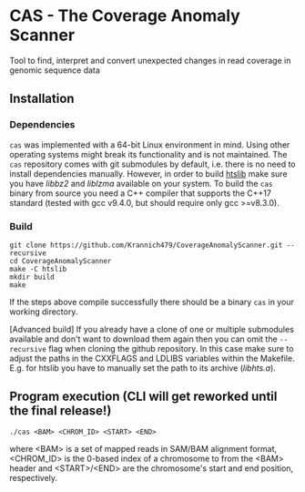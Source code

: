 # CAS - The Coverage Anomaly Scanner 
Tool to find, interpret and convert unexpected changes in read coverage in genomic sequence data

## Installation

### Dependencies
`cas` was implemented with a 64-bit Linux environment in mind. Using other operating systems might break its functionality and is not maintained. The `cas` repository comes with git submodules by default, i.e. there is no need to install dependencies manually. However, in order to build [htslib](https://github.com/samtools/htslib) make sure you have _libbz2_ and _liblzma_ available on your system. To build the `cas` binary from source you need a C++ compiler that supports the C++17 standard (tested with gcc v9.4.0, but should require only gcc >=v8.3.0).

### Build
```
git clone https://github.com/Krannich479/CoverageAnomalyScanner.git --recursive
cd CoverageAnomalyScanner 
make -C htslib
mkdir build
make
```

If the steps above compile successfully there should be a binary `cas` in your working directory.

[Advanced build] If you already have a clone of one or multiple submodules available and don't want to download them again then you can omit the `--recursive` flag when cloning the github repository. In this case make sure to adjust the paths in the CXXFLAGS and LDLIBS variables within the Makefile. E.g. for htslib you have to manually set the path to its archive (_libhts.a_).

## Program execution (CLI will get reworked until the final release!)

```
./cas <BAM> <CHROM_ID> <START> <END>
```

where \<BAM\> is a set of mapped reads in SAM/BAM alignment format, \<CHROM_ID\> is the 0-based index of a chromosome to from the \<BAM\> header and \<START\>/\<END\> are the chromosome's start and end position, respectively.

